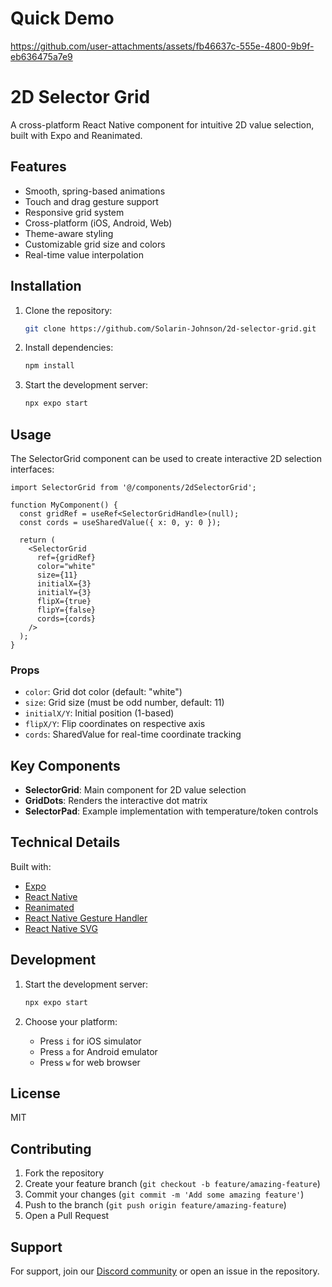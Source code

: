 # Quick Demo
https://github.com/user-attachments/assets/fb46637c-555e-4800-9b9f-eb636475a7e9

# 2D Selector Grid

A cross-platform React Native component for intuitive 2D value selection, built with Expo and Reanimated.

## Features

- Smooth, spring-based animations
- Touch and drag gesture support
- Responsive grid system
- Cross-platform (iOS, Android, Web)
- Theme-aware styling
- Customizable grid size and colors
- Real-time value interpolation

## Installation

1. Clone the repository:
   ```bash
   git clone https://github.com/Solarin-Johnson/2d-selector-grid.git
   ```

2. Install dependencies:
   ```bash
   npm install
   ```

3. Start the development server:
   ```bash
   npx expo start
   ```

## Usage

The SelectorGrid component can be used to create interactive 2D selection interfaces:

```tsx
import SelectorGrid from '@/components/2dSelectorGrid';

function MyComponent() {
  const gridRef = useRef<SelectorGridHandle>(null);
  const cords = useSharedValue({ x: 0, y: 0 });

  return (
    <SelectorGrid
      ref={gridRef}
      color="white"
      size={11}
      initialX={3}
      initialY={3}
      flipX={true}
      flipY={false}
      cords={cords}
    />
  );
}
```

### Props

- `color`: Grid dot color (default: "white")
- `size`: Grid size (must be odd number, default: 11)
- `initialX/Y`: Initial position (1-based)
- `flipX/Y`: Flip coordinates on respective axis
- `cords`: SharedValue for real-time coordinate tracking

## Key Components

- **SelectorGrid**: Main component for 2D value selection
- **GridDots**: Renders the interactive dot matrix
- **SelectorPad**: Example implementation with temperature/token controls

## Technical Details

Built with:
- [Expo](https://expo.dev)
- [React Native](https://reactnative.dev)
- [Reanimated](https://docs.swmansion.com/react-native-reanimated/)
- [React Native Gesture Handler](https://docs.swmansion.com/react-native-gesture-handler/)
- [React Native SVG](https://github.com/react-native-svg/react-native-svg)

## Development

1. Start the development server:
   ```bash
   npx expo start
   ```

2. Choose your platform:
   - Press `i` for iOS simulator
   - Press `a` for Android emulator
   - Press `w` for web browser

## License

MIT

## Contributing

1. Fork the repository
2. Create your feature branch (`git checkout -b feature/amazing-feature`)
3. Commit your changes (`git commit -m 'Add some amazing feature'`)
4. Push to the branch (`git push origin feature/amazing-feature`)
5. Open a Pull Request

## Support

For support, join our [Discord community](https://chat.expo.dev) or open an issue in the repository.
